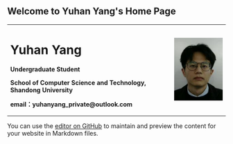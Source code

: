 ## Welcome to Yuhan Yang's Home Page

<table border="0">
  <tr>
    <td width="75%">
      <h1>Yuhan Yang</h1>
      <p><b>Undergraduate Student</b></p>
      <p><b>School of Computer Science and Technology, Shandong University</b></p>
      <p><b>email：yuhanyang_private@outlook.com</b></p>
    </td>
    <td width="25%">
      <img src="/yuhanyang.png" width="100%">      
    </td>
  </tr>
</table>





You can use the [editor on GitHub](https://github.com/adghadmin/adghadmin.github.io/edit/main/index.md) to maintain and preview the content for your website in Markdown files.



